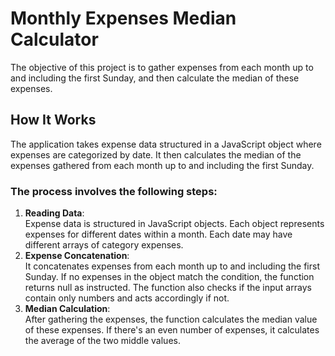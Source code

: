 # Monthly Expenses Median Calculator

The objective of this project is to gather expenses from each month up to and including the first Sunday, and then calculate the median of these expenses.

## How It Works
The application takes expense data structured in a JavaScript object where expenses are categorized by date. It then calculates the median of the expenses gathered from each month up to and including the first Sunday.

### The process involves the following steps:

1. **Reading Data**:  
   Expense data is structured in JavaScript objects. Each object represents expenses for different dates within a month. Each date may have different arrays of category expenses.
2. **Expense Concatenation**:  
   It concatenates expenses from each month up to and including the first Sunday. If no expenses in the object match the condition, the function returns null as instructed. The function also checks if the input arrays contain only numbers and acts accordingly if not. 
3. **Median Calculation**:  
   After gathering the expenses, the function calculates the median value of these expenses. If there's an even number of expenses, it calculates the average of the two middle values.

